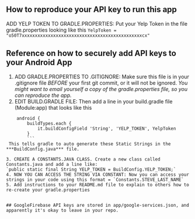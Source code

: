 ## How to reproduce your API key to run this app

ADD YELP TOKEN TO GRADLE.PROPERTIES: Put your Yelp Token in the file gradle.properties looking like this `YelpToken = "o50T7xxxxxxxxxxxxxxxxxxxxxxxxxxxxxxxxxxxxxxxxxxxxxxcx"`


## Reference on how to securely add API keys to your Android App

1. ADD GRADLE.PROPERTIES TO .GITIGNORE: Make sure this file is in your .gitignore file *BEFORE* your first git commit, or it will not be ignored.
*You might want to email yourself a copy of the gradle.properties file, so you can reproduce the app.*
2. EDIT BUILD.GRADLE FILE: Then add a line in your build.gradle file (Module:app) that looks like this

```
    android {
        buildTypes.each {
            it.buildConfigField 'String', 'YELP_TOKEN', YelpToken
        }
        ```
 This tells gradle to auto generate these Static Strings in the ***BuildConfig.java*** file.

3. CREATE A CONSTANTS.JAVA CLASS. Create a new class called Constants.java and add a line like:
`public static final String YELP_TOKEN = BuildConfig.YELP_TOKEN;`
4. NOW YOU CAN ACCESS THE STRING VIA CONSTANT: Now you can access your strings in your code using this format = `Constants.STEVE_LAST_NAME`
5. Add instructions to your README.md file to explain to others how to re-create your gradle.properties


## GoogleFirebase API keys are stored in app/google-services.json, and apparently it's okay to leave in your repo.
